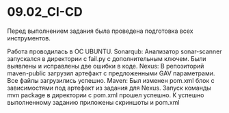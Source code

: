 # 09.02_CI-CD
Перед выполнением задания была проведена подготовка всех инструментов.

Работа проводилась в ОС UBUNTU.
Sonarqub:
Анализатор sonar-scanner запускался в директории с fail.py с дополнительным ключем.
Были выявлены и исправлены две ошибки в коде.
Nexus:
В репозиторий maven-public загрузил артефакт с предложенными GAV параметрами.
Все файлы загрузились успешно.
Maven:
Был изменен pom.xml блок с зависимостями под артефакт из задания для Nexus.
Запуск команды mvn package в директории с pom.xml прошел успешно.
К успешно выполненному заданию приложены скриншоты и pom.xml 
